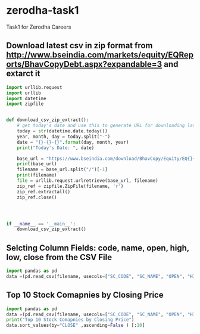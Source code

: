 # zerodha-task1
Task1 for  Zerodha Careers

## Download latest csv in zip format from  http://www.bseindia.com/markets/equity/EQReports/BhavCopyDebt.aspx?expandable=3 and extarct it

```python
import urllib.request
import urllib
import datetime
import zipfile


def download_csv_zip_extract():
	# get today's date and use this to generate URL for downloading latest CSV in ZIP format
	today = str(datetime.date.today())
	year, month, day = today.split("-")
	date = "{}-{}-{}".format(day, month, year)
	print("Today's Date: ", date)

	base_url = "https://www.bseindia.com/download/BhavCopy/Equity/EQ{}{}{}_CSV.ZIP".format(day, month, year[2:])
	print(base_url)
	filename = base_url.split("/")[-1]
	print(filename)
	file = urllib.request.urlretrieve(base_url, filename)
	zip_ref = zipfile.ZipFile(filename, 'r')
	zip_ref.extractall()
	zip_ref.close()




if __name__ == '__main__':
	download_csv_zip_extract()

```

## Selcting Column Fields: code, name, open, high, low, close from the CSV File 

```python
import pandas as pd
data =(pd.read_csv(filename, usecols=["SC_CODE", "SC_NAME", "OPEN", "HIGH", "LOW", "CLOSE"]))

```

## Top 10 Stock Comapnies by Closing Price

```python
import pandas as pd
data =(pd.read_csv(filename, usecols=["SC_CODE", "SC_NAME", "OPEN", "HIGH", "LOW", "CLOSE"]))
print("Top 10 Stock Comapnies by Closing Price")
data.sort_values(by="CLOSE" ,ascending=False ) [:10]

```
